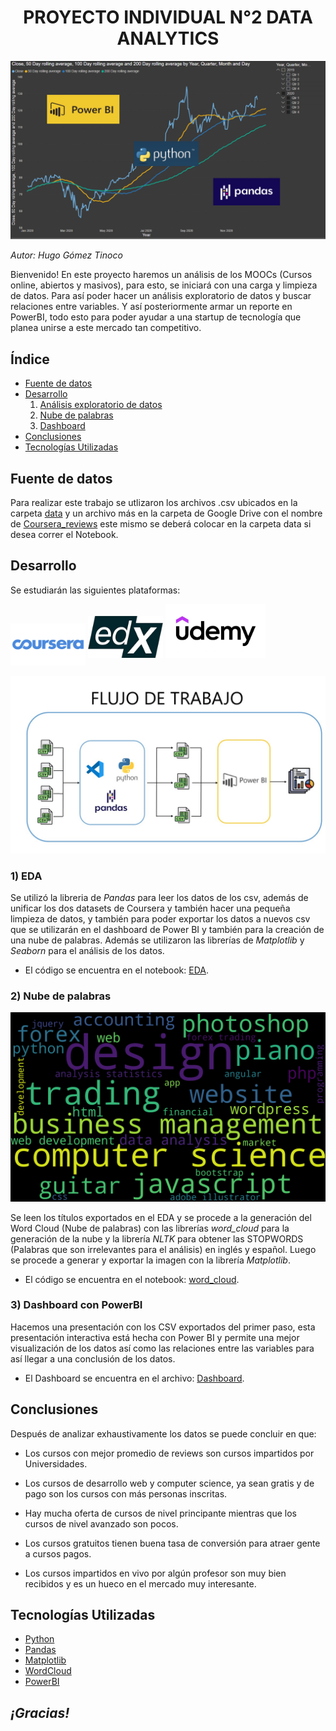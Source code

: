 # <h1 align=center>**PROYECTO INDIVIDUAL N°2 DATA ANALYTICS**</h1>

![Intro Power BI](./src/intro.png)

_Autor: Hugo Gómez Tinoco_

Bienvenido! En este proyecto haremos un análisis de los MOOCs (Cursos online, abiertos y masivos), para esto, se iniciará con una carga y limpieza de datos. Para así poder hacer un análisis exploratorio de datos y buscar relaciones entre variables. Y así posteriormente armar un reporte en PowerBI, todo esto para poder ayudar a una startup de tecnología que planea unirse a este mercado tan competitivo.

## **Índice**

- [Fuente de datos](#fuente-de-datos)
- [Desarrollo](#desarrollo)
  1. [Análisis exploratorio de datos](#1-eda)
  2. [Nube de palabras](#2-nube-de-palabras)
  3. [Dashboard](#3-dashboard-con-powerbi)
- [Conclusiones](#conclusiones)
- [Tecnologías Utilizadas](#tecnologías-utilizadas)

## **Fuente de datos**

Para realizar este trabajo se utlizaron los archivos .csv ubicados en la carpeta [data](/data) y un archivo más en la carpeta de Google Drive con el nombre de [Coursera_reviews](https://drive.google.com/drive/folders/1dy0guo90qt4m528et_QoNBtjHahy31qN) este mismo se deberá colocar en la carpeta data si desea correr el Notebook.

## **Desarrollo**

Se estudiarán las siguientes plataformas:

<img src="./src/coursera.png" alt="Coursera" style="width: 120px;">

<img src="./src/edx.png" alt="edX" style="width:120px; padding-bottom:12px;">

<img src="./src/udemy.jpg" alt="Udemy" style="width:160px; padding-bottom:12px;">

![Flujo](./src/flujo.jpg)

### **1) EDA**

Se utilizó la libreria de _Pandas_ para leer los datos de los csv, además de unificar los dos datasets de Coursera y también hacer una pequeña limpieza de datos, y también para poder exportar los datos a nuevos csv que se utilizarán en el dashboard de Power BI y también para la creación de una nube de palabras. Además se utilizaron las librerías de _Matplotlib_ y _Seaborn_ para el análisis de los datos.

- El código se encuentra en el notebook: [EDA](/EDA.ipynb).

### **2) Nube de palabras**

![Nube de palabras](./src/wordcloud.png)

Se leen los títulos exportados en el EDA y se procede a la generación del Word Cloud (Nube de palabras) con las librerías _word_cloud_ para la generación de la nube y la librería _NLTK_ para obtener las STOPWORDS (Palabras que son irrelevantes para el análisis) en inglés y español. Luego se procede a generar y exportar la imagen con la librería _Matplotlib_.

- El código se encuentra en el notebook: [word_cloud](/word_cloud.ipynb).

### **3) Dashboard con PowerBI**

Hacemos una presentación con los CSV exportados del primer paso, esta presentación interactiva está hecha con Power BI y permite una mejor visualización de los datos así como las relaciones entre las variables para así llegar a una conclusión de los datos.

- El Dashboard se encuentra en el archivo: [Dashboard](https://drive.google.com/drive/folders/1dy0guo90qt4m528et_QoNBtjHahy31qN).

## **Conclusiones**

Después de analizar exhaustivamente los datos se puede concluir en que:

- Los cursos con mejor promedio de reviews son cursos impartidos por Universidades.

- Los cursos de desarrollo web y computer science, ya sean gratis y de pago son los cursos con más personas inscritas.

- Hay mucha oferta de cursos de nivel principante mientras que los cursos de nivel avanzado son pocos.

- Los cursos gratuitos tienen buena tasa de conversión para atraer gente a cursos pagos.

- Los cursos impartidos en vivo por algún profesor son muy bien recibidos y es un hueco en el mercado muy interesante.

## **Tecnologías Utilizadas**

- [Python](https://www.python.org/)
- [Pandas](https://pandas.pydata.org/)
- [Matplotlib](https://matplotlib.org/stable/index.html)
- [WordCloud](https://pypi.org/project/wordcloud/)
- [PowerBI](https://powerbi.microsoft.com/es-es/)

## **_¡Gracias!_**
